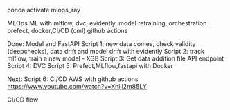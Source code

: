 conda activate mlops_ray

MLOps ML with mlflow, dvc, evidently, model retraining, orchestration prefect, docker,CI/CD (cml) github actions

Done:
    Model and FastAPI
    Script 1: new data comes, check validity (deepchecks), data drift and model drift with evidently
    Script 2: track mlflow, train a new model - XGB
    Script 3: Get data addition file API endpoint
    Script 4: DVC
    Script 5: Prefect,MLflow,fastapi with Docker

Next:
    Script 6: CI/CD AWS with github actions https://www.youtube.com/watch?v=Xniji2m85LY


CI/CD flow
